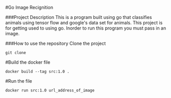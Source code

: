 #Go Image Recignition


###Project Description
This is a program built using go that classifies animals using tensor flow and google's data set for animals. This project is for getting used to using go. Inorder to run this program you must pass in an image. 


###How to use the repository
Clone the project
```
git clone 
```


#Build the docker file
```
docker build --tag src:1.0 .
```


#Run the file
```
docker run src:1.0 url_address_of_image
```

